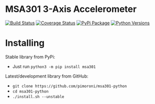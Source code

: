 # MSA301 3-Axis Accelerometer

[![Build Status](https://img.shields.io/github/actions/workflow/status/pimoroni/msa301-python/test.yml?branch=main)](https://github.com/pimoroni/msa301-python/actions/workflows/test.yml)
[![Coverage Status](https://coveralls.io/repos/github/pimoroni/msa301-python/badge.svg?branch=main)](https://coveralls.io/github/pimoroni/msa301-python?branch=main)
[![PyPi Package](https://img.shields.io/pypi/v/msa301.svg)](https://pypi.python.org/pypi/msa301)
[![Python Versions](https://img.shields.io/pypi/pyversions/msa301.svg)](https://pypi.python.org/pypi/msa301)

# Installing

Stable library from PyPi:

* Just run `python3 -m pip install msa301`

Latest/development library from GitHub:

* `git clone https://github.com/pimoroni/msa301-python`
* `cd msa301-python`
* `./install.sh --unstable`

